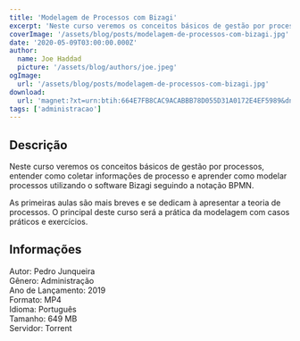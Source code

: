 ```yaml
---
title: 'Modelagem de Processos com Bizagi'
excerpt: 'Neste curso veremos os conceitos básicos de gestão por processos, entender como coletar informações de processo e aprender como modelar processos utilizando o software Bizagi seguindo a notação BPMN.   As primeiras aulas são mais breves e se dedicam à apresentar a teoria de processos.'
coverImage: '/assets/blog/posts/modelagem-de-processos-com-bizagi.jpg'
date: '2020-05-09T03:00:00.000Z'
author:
  name: Joe Haddad
  picture: '/assets/blog/authors/joe.jpeg'
ogImage:
  url: '/assets/blog/posts/modelagem-de-processos-com-bizagi.jpg'
download:
  url: 'magnet:?xt=urn:btih:664E7FB8CAC9ACABBB78D055D31A0172E4EF5989&dn=Modelagem%20de%20Processos%20com%20Bizagi&tr=udp%3a%2f%2ftracker.openbittorrent.com%3a1337%2fannounce&tr=udp%3a%2f%2ftracker.opentrackr.org%3a1337%2fannounce'
tags: ['administracao']
---
```

<h2>Descrição</h2>
<p></p><p>Neste curso veremos os conceitos básicos de gestão por processos, entender como coletar informações de processo e aprender como modelar processos utilizando o software Bizagi seguindo a notação BPMN. </p><p>As primeiras aulas são mais breves e se dedicam à apresentar a teoria de processos. O principal deste curso será a prática da modelagem com casos práticos e exercícios.</p><h2>Informações</h2><p>Autor: Pedro Junqueira<br/>Gênero: Administração<br/>Ano de Lançamento: 2019<br/>Formato: MP4<br/>Idioma: Português<br/>Tamanho: 649 MB<br/>Servidor: Torrent</p>